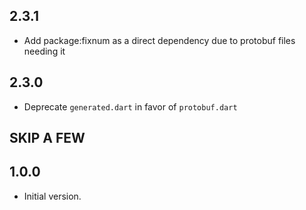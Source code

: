 ## 2.3.1

- Add package:fixnum as a direct dependency due to protobuf files needing it

## 2.3.0

- Deprecate `generated.dart` in favor of `protobuf.dart`

## SKIP A FEW

## 1.0.0

- Initial version.
